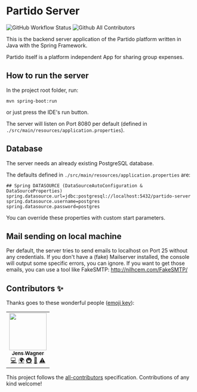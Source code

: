 # Partido Server

![GitHub Workflow Status](https://img.shields.io/github/workflow/status/partidodev/partido-server/CI?style=flat-square) ![Github All Contributors](https://img.shields.io/github/all-contributors/partidodev/partido-server/main?style=flat-square)

This is the backend server application of the Partido platform written in Java with the Spring Framework.

Partido itself is a platform independent App for sharing group expenses.

## How to run the server

In the project root folder, run:

```
mvn spring-boot:run
```

or just press the IDE's run button.

The server will listen on Port 8080 per default (defined in `./src/main/resources/application.properties`).

## Database

The server needs an already existing PostgreSQL database.

The defaults defined in `./src/main/resources/application.properties` are:

```
## Spring DATASOURCE (DataSourceAutoConfiguration & DataSourceProperties)
spring.datasource.url=jdbc:postgresql://localhost:5432/partido-server
spring.datasource.username=postgres
spring.datasource.password=postgres
```

You can override these properties with custom start parameters.

## Mail sending on local machine

Per default, the server tries to send emails to localhost on Port 25 without any credentials.
If you don't have a (fake) Mailserver installed, the console will output some specific errors, you can ignore. If you want to get those emails, you can use a tool like FakeSMTP: http://nilhcem.com/FakeSMTP/

## Contributors ✨

Thanks goes to these wonderful people ([emoji key](https://allcontributors.org/docs/en/emoji-key)):

<!-- ALL-CONTRIBUTORS-LIST:START - Do not remove or modify this section -->
<!-- prettier-ignore-start -->
<!-- markdownlint-disable -->
<table>
  <tr>
    <td align="center"><a href="https://www.fosforito.de"><img src="https://avatars3.githubusercontent.com/u/5000255?v=4" width="100px;" alt=""/><br /><sub><b>Jens Wagner</b></sub></a><br /><a href="https://github.com/jenslw/partido-server/commits?author=jenslw" title="Code">💻</a> <a href="#translation-jenslw" title="Translation">🌍</a> <a href="#infra-jenslw" title="Infrastructure (Hosting, Build-Tools, etc)">🚇</a> <a href="#maintenance-jenslw" title="Maintenance">🚧</a> <a href="https://github.com/jenslw/partido-server/commits?author=jenslw" title="Tests">⚠️</a></td>
  </tr>
</table>

<!-- markdownlint-enable -->
<!-- prettier-ignore-end -->
<!-- ALL-CONTRIBUTORS-LIST:END -->

This project follows the [all-contributors](https://github.com/all-contributors/all-contributors) specification. Contributions of any kind welcome!
